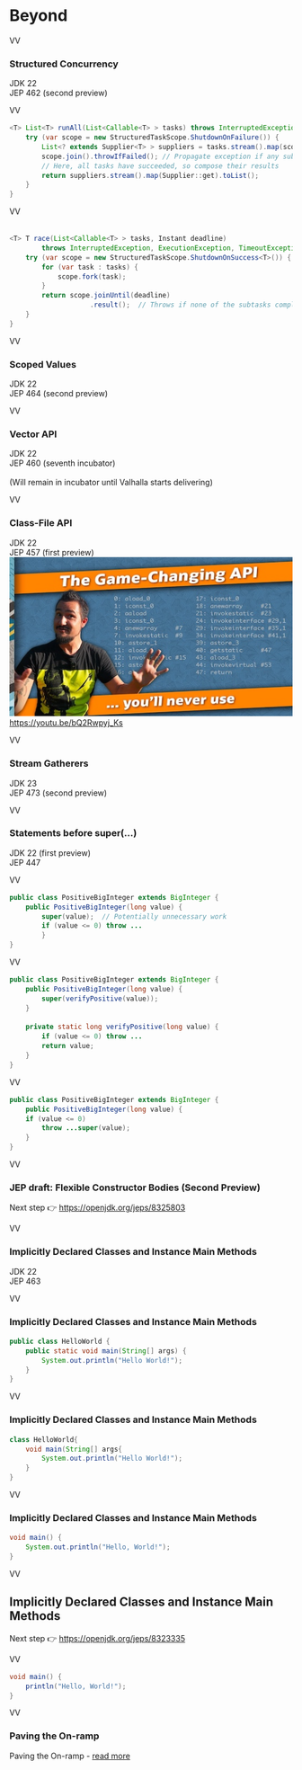 # Beyond

VV

### Structured Concurrency

JDK 22  <br/>
JEP 462 (second preview)

VV


```java
<T> List<T> runAll(List<Callable<T> > tasks) throws InterruptedException, ExecutionException { 
	try (var scope = new StructuredTaskScope.ShutdownOnFailure()) {
		List<? extends Supplier<T> > suppliers = tasks.stream().map(scope::fork).toList();
		scope.join().throwIfFailed(); // Propagate exception if any subtask fails
		// Here, all tasks have succeeded, so compose their results
		return suppliers.stream().map(Supplier::get).toList();
	}
}
```

VV

```java

<T> T race(List<Callable<T> > tasks, Instant deadline) 
        throws InterruptedException, ExecutionException, TimeoutException {
    try (var scope = new StructuredTaskScope.ShutdownOnSuccess<T>()) {
        for (var task : tasks) {
            scope.fork(task);
        }
        return scope.joinUntil(deadline)
                    .result();  // Throws if none of the subtasks completed successfully
    }
}
```
VV

### Scoped Values

JDK 22  <br/>
JEP 464 (second preview)

VV

### Vector API

JDK 22 <br/>
JEP 460 (seventh incubator) <br/>
<br/>
(Will remain in incubator until Valhalla starts delivering)


VV

### Class-File API

JDK 22 <br/>
JEP 457 (first preview)
<br/>
![](images/class-file-api.jpg)
<br/>
https://youtu.be/bQ2Rwpyj_Ks

VV

### Stream Gatherers 

JDK 23 <br/>
JEP 473 (second preview)

VV


### Statements before super(...)

JDK 22 (first preview) <br/>
JEP 447

VV

```java
public class PositiveBigInteger extends BigInteger {
	public PositiveBigInteger(long value) {
		super(value);  // Potentially unnecessary work
		if (value <= 0) throw ...
		}
}
```

VV

```java
public class PositiveBigInteger extends BigInteger {
    public PositiveBigInteger(long value) {
        super(verifyPositive(value));
    }

    private static long verifyPositive(long value) {
        if (value <= 0) throw ...
        return value;
    }
}
```
VV


```java
public class PositiveBigInteger extends BigInteger {
	public PositiveBigInteger(long value) {
	if (value <= 0)
		throw ...super(value);
	}
}
```
VV

### JEP draft: Flexible Constructor Bodies (Second Preview)

Next step 👉 https://openjdk.org/jeps/8325803

VV

### Implicitly Declared Classes and Instance Main Methods 

JDK 22 <br/>
JEP 463

VV

### Implicitly Declared Classes and Instance Main Methods

```java
public class HelloWorld {
	public static void main(String[] args) {
		System.out.println("Hello World!");
	}
}
```

VV


### Implicitly Declared Classes and Instance Main Methods

```java
class HelloWorld{
	void main(String[] args{
		System.out.println("Hello World!");
	}
}
```

VV

### Implicitly Declared Classes and Instance Main Methods

```java
void main() {
    System.out.println("Hello, World!");
}
```

VV

## Implicitly Declared Classes and Instance Main Methods

Next step 👉 https://openjdk.org/jeps/8323335


VV

```java
void main() {
    println("Hello, World!");
}
```

VV

### Paving the On-ramp


Paving the On-ramp - [read more](https://openjdk.org/projects/amber/design-notes/on-ramp)
